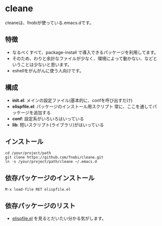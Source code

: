 # cleane

cleaneは、fnobiが使っている.emacs.dです。

## 特徴

- なるべくすべて、package-install で導入できるパッケージを利用してます。
- そのため、わりと余計なファイルが少なく、環境によって動かない、などということは少ないと思います。
- eshellをがんがんに使う人向けです。

## 構成

- **init.el**: メインの設定ファイル(基本的に、confを呼び出すだけ)
- **elispfile.el**: パッケージのインストール用スクリプト 常に、ここを通してパッケージを追加する
- **conf**: 設定系がいろいろはいっている
- **lib**: 短いスクリプト(ライブラリ)がはいっている


## インストール

```
cd /your/project/path
git clone https://github.com/fnobi/cleane.git
ln -s /your/project/path/cleane ~/.emacs.d
```

## 依存パッケージのインストール

```
M-x load-file RET elispfile.el
```

## 依存パッケージのリスト

- [elispfile.el](https://github.com/fnobi/cleane/blob/master/elispfile.el) を見るとだいたい分かる気がします。
